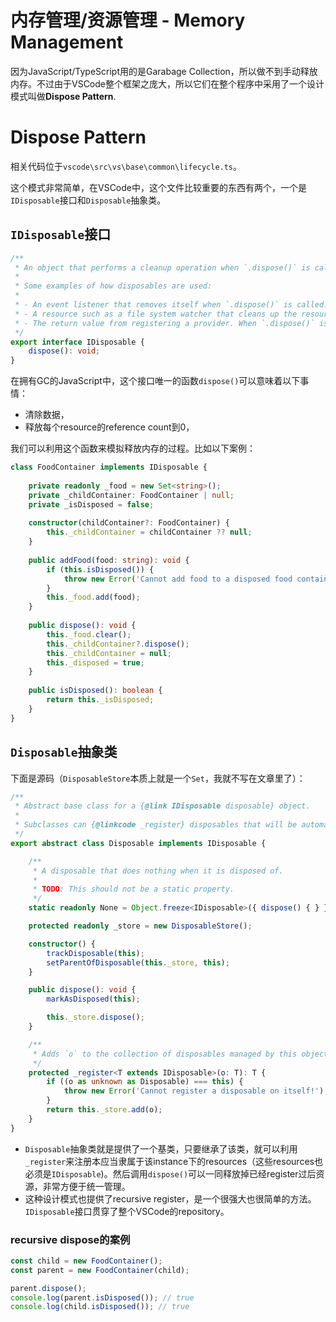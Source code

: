 # 内存管理/资源管理 - Memory Management
因为JavaScript/TypeScript用的是Garabage Collection，所以做不到手动释放内存。不过由于VSCode整个框架之庞大，所以它们在整个程序中采用了一个设计模式叫做**Dispose Pattern**.

# Dispose Pattern
相关代码位于`vscode\src\vs\base\common\lifecycle.ts`。

这个模式非常简单，在VSCode中，这个文件比较重要的东西有两个，一个是`IDisposable`接口和`Disposable`抽象类。

## `IDisposable`接口
```ts
/**
 * An object that performs a cleanup operation when `.dispose()` is called.
 *
 * Some examples of how disposables are used:
 *
 * - An event listener that removes itself when `.dispose()` is called.
 * - A resource such as a file system watcher that cleans up the resource when `.dispose()` is called.
 * - The return value from registering a provider. When `.dispose()` is called, the provider is unregistered.
 */
export interface IDisposable {
	dispose(): void;
}
```
在拥有GC的JavaScript中，这个接口唯一的函数`dispose()`可以意味着以下事情：
- 清除数据，
- 释放每个resource的reference count到0，


我们可以利用这个函数来模拟释放内存的过程。比如以下案例：
```ts
class FoodContainer implements IDisposable {
    
    private readonly _food = new Set<string>();
    private _childContainer: FoodContainer | null;
    private _isDisposed = false;
    
    constructor(childContainer?: FoodContainer) {
        this._childContainer = childContainer ?? null;
    }
    
    public addFood(food: string): void {
        if (this.isDisposed()) {
            throw new Error('Cannot add food to a disposed food container.');
        }
        this._food.add(food);
    }
    
    public dispose(): void {
        this._food.clear();
        this._childContainer?.dispose();
        this._childContainer = null;
        this._disposed = true;
    }
    
    public isDisposed(): boolean {
        return this._isDisposed;
    }
}
```

## `Disposable`抽象类
下面是源码（`DisposableStore`本质上就是一个`Set`，我就不写在文章里了）：
```ts
/**
 * Abstract base class for a {@link IDisposable disposable} object.
 *
 * Subclasses can {@linkcode _register} disposables that will be automatically cleaned up when this object is disposed of.
 */
export abstract class Disposable implements IDisposable {

	/**
	 * A disposable that does nothing when it is disposed of.
	 *
	 * TODO: This should not be a static property.
	 */
	static readonly None = Object.freeze<IDisposable>({ dispose() { } });

	protected readonly _store = new DisposableStore();

	constructor() {
		trackDisposable(this);
		setParentOfDisposable(this._store, this);
	}

	public dispose(): void {
		markAsDisposed(this);

		this._store.dispose();
	}

	/**
	 * Adds `o` to the collection of disposables managed by this object.
	 */
	protected _register<T extends IDisposable>(o: T): T {
		if ((o as unknown as Disposable) === this) {
			throw new Error('Cannot register a disposable on itself!');
		}
		return this._store.add(o);
	}
}
```
- `Disposable`抽象类就是提供了一个基类，只要继承了该类，就可以利用`_register`来注册本应当隶属于该instance下的resources（这些resources也必须是`IDisposable`)。然后调用`dispose()`可以一同释放掉已经register过后资源，非常方便于统一管理。
- 这种设计模式也提供了recursive register，是一个很强大也很简单的方法。`IDisposable`接口贯穿了整个VSCode的repository。

### recursive dispose的案例
```ts
const child = new FoodContainer();
const parent = new FoodContainer(child);

parent.dispose();
console.log(parent.isDisposed()); // true
console.log(child.isDisposed()); // true
```
